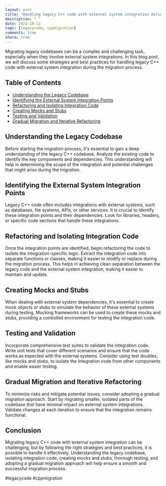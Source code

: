 ```yaml
---
layout: post
title: "Handling legacy C++ code with external system integration during migration"
description: " "
date: 2023-10-11
tags: [legacycode, cppmigration]
comments: true
share: true
---
```


Migrating legacy codebases can be a complex and challenging task, especially when they involve external system integrations. In this blog post, we will discuss some strategies and best practices for handling legacy C++ code with external system integration during the migration process.

## Table of Contents
- [Understanding the Legacy Codebase](#understanding-the-legacy-codebase)
- [Identifying the External System Integration Points](#identifying-the-external-system-integration-points)
- [Refactoring and Isolating Integration Code](#refactoring-and-isolating-integration-code)
- [Creating Mocks and Stubs](#creating-mocks-and-stubs)
- [Testing and Validation](#testing-and-validation)
- [Gradual Migration and Iterative Refactoring](#gradual-migration-and-iterative-refactoring)

## Understanding the Legacy Codebase
Before starting the migration process, it's essential to gain a deep understanding of the legacy C++ codebase. Analyze the existing code to identify the key components and dependencies. This understanding will help in determining the scope of the integration and potential challenges that might arise during the migration.

## Identifying the External System Integration Points
Legacy C++ code often includes integrations with external systems, such as databases, file systems, APIs, or other services. It is crucial to identify these integration points and their dependencies. Look for libraries, headers, or specific code sections that handle these integrations.

## Refactoring and Isolating Integration Code
Once the integration points are identified, begin refactoring the code to isolate the integration-specific logic. Extract the integration code into separate functions or classes, making it easier to modify or replace during the migration process. This helps in achieving clean separation between the legacy code and the external system integration, making it easier to maintain and update.

## Creating Mocks and Stubs
When dealing with external system dependencies, it's essential to create mock objects or stubs to simulate the behavior of these external systems during testing. Mocking frameworks can be used to create these mocks and stubs, providing a controlled environment for testing the integration code.

## Testing and Validation
Incorporate comprehensive test suites to validate the integration code. Write unit tests that cover different scenarios and ensure that the code works as expected with the external systems. Consider using test doubles, like mocks and stubs, to isolate the integration code from other components and enable easier testing.

## Gradual Migration and Iterative Refactoring
To minimize risks and mitigate potential issues, consider adopting a gradual migration approach. Start by migrating smaller, isolated parts of the codebase that have minimal impact on external system integrations. Validate changes at each iteration to ensure that the integration remains functional.

## Conclusion
Migrating legacy C++ code with external system integration can be challenging, but by following the right strategies and best practices, it is possible to handle it effectively. Understanding the legacy codebase, isolating integration code, creating mocks and stubs, thorough testing, and adopting a gradual migration approach will help ensure a smooth and successful migration process.

#legacycode #cppmigration